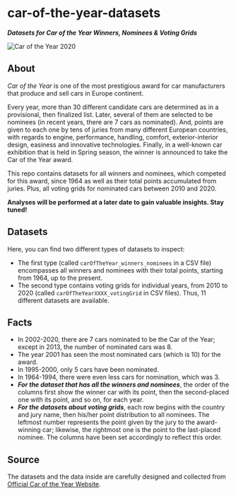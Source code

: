 # car-of-the-year-datasets

***Datasets for Car of the Year Winners, Nominees & Voting Grids***

![Car of the Year 2020](https://i.ibb.co/4Y9TMbw/car-of-the-year-2020.png)

## About

_Car of the Year_ is one of the most prestigious award for car manufacturers that produce and sell cars in Europe continent.

Every year, more than 30 different candidate cars are determined as in a provisional, then finalized list. Later, several of them are selected to be nominees (in recent years, there are 7 cars as nominated). And, points are given to each one by tens of juries from many different European countries, with regards to engine, performance, handling, comfort, exterior-interior design, easiness and innovative technologies. Finally, in a well-known car exhibition that is held in Spring season, the winner is announced to take the Car of the Year award.

This repo contains datasets for all winners and nominees, which competed for this award, since 1964 as well as their total points accumulated from juries. Plus, all voting grids for nominated cars between 2010 and 2020.

**Analyses will be performed at a later date to gain valuable insights. Stay tuned!**

## Datasets

Here, you can find two different types of datasets to inspect:

* The first type (called `carOfTheYear_winners_nominees` in a CSV file) encompasses all winners and nominees with their total points, starting from 1964, up to the present.
* The second type contains voting grids for individual years, from 2010 to 2020 (called `carOfTheYearXXXX_votingGrid` in CSV files). Thus, 11 different datasets are available.

## Facts

* In 2002-2020, there are 7 cars nominated to be the Car of the Year; except in 2013, the number of nominated cars was 8.
* The year 2001 has seen the most nominated cars (which is 10) for the award.
* In 1995-2000, only 5 cars have been nominated.
* In 1964-1994, there were even less cars for nomination, which was 3.
* ___For the dataset that has all the winners and nominees___, the order of the columns first show the winner car with its point, then the second-placed one with its point, and so on, for each year.
* ___For the datasets about voting grids___, each row begins with the country and jury name, then his/her point distribution to all nominees. The leftmost number represents the point given by the jury to the award-winning car; likewise, the rightmost one is the point to the last-placed nominee. The columns have been set accordingly to reflect this order.

## Source

The datasets and the data inside are carefully designed and collected from [Official Car of the Year Website](https://www.caroftheyear.org/).
